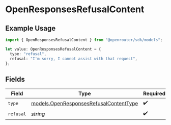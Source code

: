 # OpenResponsesRefusalContent

## Example Usage

```typescript
import { OpenResponsesRefusalContent } from "@openrouter/sdk/models";

let value: OpenResponsesRefusalContent = {
  type: "refusal",
  refusal: "I'm sorry, I cannot assist with that request",
};
```

## Fields

| Field                                                                                  | Type                                                                                   | Required                                                                               | Description                                                                            |
| -------------------------------------------------------------------------------------- | -------------------------------------------------------------------------------------- | -------------------------------------------------------------------------------------- | -------------------------------------------------------------------------------------- |
| `type`                                                                                 | [models.OpenResponsesRefusalContentType](../models/openresponsesrefusalcontenttype.md) | :heavy_check_mark:                                                                     | N/A                                                                                    |
| `refusal`                                                                              | *string*                                                                               | :heavy_check_mark:                                                                     | N/A                                                                                    |